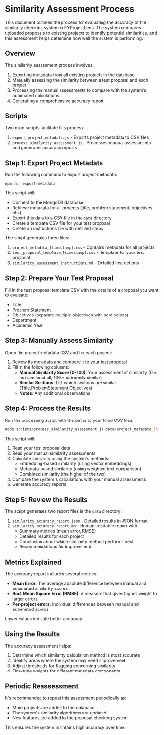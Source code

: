 # Similarity Assessment Process

This document outlines the process for evaluating the accuracy of the similarity checking system in FYProjectLens. The system compares uploaded proposals to existing projects to identify potential similarities, and this assessment helps determine how well the system is performing.

## Overview

The similarity assessment process involves:

1. Exporting metadata from all existing projects in the database
2. Manually assessing the similarity between a test proposal and each project
3. Processing the manual assessments to compare with the system's automated calculations
4. Generating a comprehensive accuracy report

## Scripts

Two main scripts facilitate this process:

1. `export_project_metadata.js` - Exports project metadata to CSV files
2. `process_similarity_assessment.js` - Processes manual assessments and generates accuracy reports

## Step 1: Export Project Metadata

Run the following command to export project metadata:

```bash
npm run export-metadata
```

This script will:
- Connect to the MongoDB database
- Retrieve metadata for all projects (title, problem statement, objectives, etc.)
- Export this data to a CSV file in the `data` directory
- Create a template CSV file for your test proposal
- Create an instructions file with detailed steps

The script generates three files:
1. `project_metadata_[timestamp].csv` - Contains metadata for all projects
2. `test_proposal_template_[timestamp].csv` - Template for your test proposal
3. `similarity_assessment_instructions.md` - Detailed instructions

## Step 2: Prepare Your Test Proposal

Fill in the test proposal template CSV with the details of a proposal you want to evaluate:
- Title
- Problem Statement
- Objectives (separate multiple objectives with semicolons)
- Department
- Academic Year

## Step 3: Manually Assess Similarity

Open the project metadata CSV and for each project:
1. Review its metadata and compare it to your test proposal
2. Fill in the following columns:
   - **Manual Similarity Score (0-100)**: Your assessment of similarity (0 = not similar at all, 100 = extremely similar)
   - **Similar Sections**: List which sections are similar (Title,ProblemStatement,Objectives)
   - **Notes**: Any additional observations

## Step 4: Process the Results

Run the processing script with the paths to your filled CSV files:

```bash
node scripts/process_similarity_assessment.js data/project_metadata_[timestamp].csv data/test_proposal_template_[timestamp].csv
```

This script will:
1. Read your test proposal data
2. Read your manual similarity assessments
3. Calculate similarity using the system's methods:
   - Embedding-based similarity (using vector embeddings)
   - Metadata-based similarity (using weighted text comparison)
   - Combined similarity (the higher of the two)
4. Compare the system's calculations with your manual assessments
5. Generate accuracy reports

## Step 5: Review the Results

The script generates two report files in the `data` directory:
1. `similarity_accuracy_report.json` - Detailed results in JSON format
2. `similarity_accuracy_report.md` - Human-readable report with:
   - Summary metrics (mean error, RMSE)
   - Detailed results for each project
   - Conclusion about which similarity method performs best
   - Recommendations for improvement

## Metrics Explained

The accuracy report includes several metrics:

- **Mean Error**: The average absolute difference between manual and automated similarity scores
- **Root Mean Square Error (RMSE)**: A measure that gives higher weight to larger errors
- **Per-project errors**: Individual differences between manual and automated scores

Lower values indicate better accuracy.

## Using the Results

The accuracy assessment helps:
1. Determine which similarity calculation method is most accurate
2. Identify areas where the system may need improvement
3. Adjust thresholds for flagging concerning similarity
4. Fine-tune weights for different metadata components

## Periodic Reassessment

It's recommended to repeat this assessment periodically as:
- More projects are added to the database
- The system's similarity algorithms are updated
- New features are added to the proposal checking system

This ensures the system maintains high accuracy over time.
